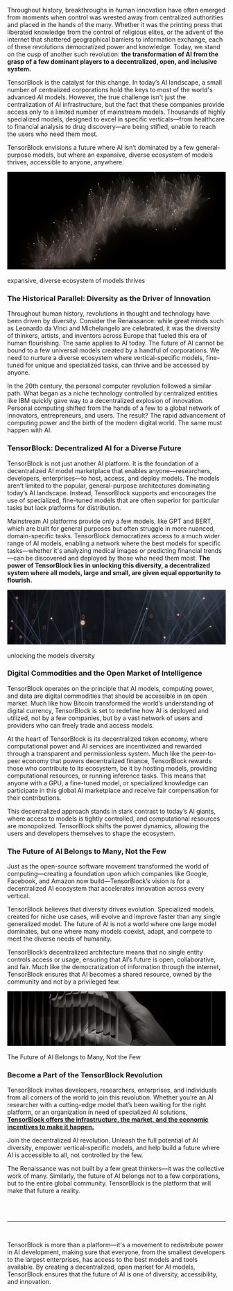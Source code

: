 Throughout history, breakthroughs in human innovation have often emerged from moments when control was wrested away from centralized authorities and placed in the hands of the many. Whether it was the printing press that liberated knowledge from the control of religious elites, or the advent of the internet that shattered geographical barriers to information exchange, each of these revolutions democratized power and knowledge. Today, we stand on the cusp of another such revolution: **the transformation of AI from the grasp of a few dominant players to a decentralized, open, and inclusive system.** 


TensorBlock is the catalyst for this change. In today’s AI landscape, a small number of centralized corporations hold the keys to most of the world's advanced AI models. However, the true challenge isn't just the centralization of AI infrastructure, but the fact that these companies provide access only to a limited number of mainstream models. Thousands of highly specialized models, designed to excel in specific verticals—from healthcare to financial analysis to drug discovery—are being stifled, unable to reach the users who need them most. 


TensorBlock envisions a future where AI isn’t dominated by a few general-purpose models, but where an expansive, diverse ecosystem of models thrives, accessible to anyone, anywhere.


<img class="in-text-img" src="assets/md/about_img_1.png">

<p class="in-text-img-caption">expansive, diverse ecosystem of models thrives</p>


### **The Historical Parallel: Diversity as the Driver of Innovation**

Throughout human history, revolutions in thought and technology have been driven by diversity. Consider the Renaissance: while great minds such as Leonardo da Vinci and Michelangelo are celebrated, it was the diversity of thinkers, artists, and inventors across Europe that fueled this era of human flourishing. The same applies to AI today. The future of AI cannot be bound to a few universal models created by a handful of corporations. We need to nurture a diverse ecosystem where vertical-specific models, fine-tuned for unique and specialized tasks, can thrive and be accessed by anyone.


In the 20th century, the personal computer revolution followed a similar path. What began as a niche technology controlled by centralized entities like IBM quickly gave way to a decentralized explosion of innovation. Personal computing shifted from the hands of a few to a global network of innovators, entrepreneurs, and users. The result? The rapid advancement of computing power and the birth of the modern digital world. The same must happen with AI.


### **TensorBlock: Decentralized AI for a Diverse Future**


TensorBlock is not just another AI platform. It is the foundation of a decentralized AI model marketplace that enables anyone—researchers, developers, enterprises—to host, access, and deploy models. The models aren’t limited to the popular, general-purpose architectures dominating today’s AI landscape. Instead, TensorBlock supports and encourages the use of specialized, fine-tuned models that are often superior for particular tasks but lack platforms for distribution.


Mainstream AI platforms provide only a few models, like GPT and BERT, which are built for general purposes but often struggle in more nuanced, domain-specific tasks. TensorBlock democratizes access to a much wider range of AI models, enabling a network where the best models for specific tasks—whether it's analyzing medical images or predicting financial trends—can be discovered and deployed by those who need them most. **The power of TensorBlock lies in unlocking this diversity, a decentralized system where all models, large and small, are given equal opportunity to flourish.**


<img class="in-text-img" src="assets/md/about_img_2.png">

<p class="in-text-img-caption">unlocking the models diversity</p>


### **Digital Commodities and the Open Market of Intelligence**


TensorBlock operates on the principle that AI models, computing power, and data are digital commodities that should be accessible in an open market. Much like how Bitcoin transformed the world’s understanding of digital currency, TensorBlock is set to redefine how AI is deployed and utilized, not by a few companies, but by a vast network of users and providers who can freely trade and access models.


At the heart of TensorBlock is its decentralized token economy, where computational power and AI services are incentivized and rewarded through a transparent and permissionless system. Much like the peer-to-peer economy that powers decentralized finance, TensorBlock rewards those who contribute to its ecosystem, be it by hosting models, providing computational resources, or running inference tasks. This means that anyone with a GPU, a fine-tuned model, or specialized knowledge can participate in this global AI marketplace and receive fair compensation for their contributions.


This decentralized approach stands in stark contrast to today’s AI giants, where access to models is tightly controlled, and computational resources are monopolized. TensorBlock shifts the power dynamics, allowing the users and developers themselves to shape the ecosystem.


### **The Future of AI Belongs to Many, Not the Few**


Just as the open-source software movement transformed the world of computing—creating a foundation upon which companies like Google, Facebook, and Amazon now build—TensorBlock’s vision is for a decentralized AI ecosystem that accelerates innovation across every vertical.


TensorBlock believes that diversity drives evolution. Specialized models, created for niche use cases, will evolve and improve faster than any single generalized model. The future of AI is not a world where one large model dominates, but one where many models coexist, adapt, and compete to meet the diverse needs of humanity.


TensorBlock’s decentralized architecture means that no single entity controls access or usage, ensuring that AI’s future is open, collaborative, and fair. Much like the democratization of information through the internet, TensorBlock ensures that AI becomes a shared resource, owned by the community and not by a privileged few.


<img class="in-text-img" src="assets/md/about_img_3.png">

<p class="in-text-img-caption">The Future of AI Belongs to Many, Not the Few</p>


### **Become a Part of the TensorBlock Revolution**


TensorBlock invites developers, researchers, enterprises, and individuals from all corners of the world to join this revolution. Whether you’re an AI researcher with a cutting-edge model that’s been waiting for the right platform, or an organization in need of specialized AI solutions, <u>**TensorBlock offers the infrastructure, the market, and the economic incentives to make it happen.**</u>


Join the decentralized AI revolution. Unleash the full potential of AI diversity, empower vertical-specific models, and help build a future where AI is accessible to all, not controlled by the few.


The Renaissance was not built by a few great thinkers—it was the collective work of many. Similarly, the future of AI belongs not to a few corporations, but to the entire global community. TensorBlock is the platform that will make that future a reality.

<br>
<br>

---

<br>

TensorBlock is more than a platform—it's a movement to redistribute power in AI development, making sure that everyone, from the smallest developers to the largest enterprises, has access to the best models and tools available. By creating a decentralized, open market for AI models, TensorBlock ensures that the future of AI is one of diversity, accessibility, and innovation.
